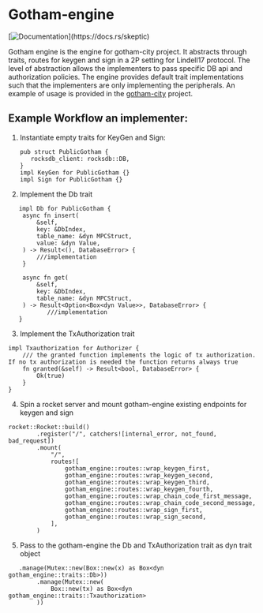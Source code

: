 # Gotham-engine
[![Documentation]([https://docs.rs/skeptic/badge.svg](https://cdni.autocarindia.com/Utils/ImageResizer.ashx?n=https://cdni.autocarindia.com/Features/Main-new_1-(1).jpg&w=700&q=90&c=1))](https://docs.rs/skeptic)

Gotham engine is the engine for gotham-city project. It abstracts through traits,
routes for keygen and sign in a 2P setting for Lindell17 protocol. The level of abstraction allows
the implementers to pass specific DB api and authorization policies. The engine provides default trait implementations
such that the implementers are only implementing the peripherals. An example of usage is provided in the [gotham-city](https://github.com/ZenGo-X/gotham-city/) project.
## Example Workflow an implementer:
1. Instantiate empty traits for KeyGen and Sign:
   ```rust,no_run
   pub struct PublicGotham {
      rocksdb_client: rocksdb::DB,
   }
   impl KeyGen for PublicGotham {}
   impl Sign for PublicGotham {}
   ```
   
2. Implement the Db trait
```
   impl Db for PublicGotham {
    async fn insert(
        &self,
        key: &DbIndex,
        table_name: &dyn MPCStruct,
        value: &dyn Value,
    ) -> Result<(), DatabaseError> {
        ///implementation
    }

    async fn get(
        &self,
        key: &DbIndex,
        table_name: &dyn MPCStruct,
    ) -> Result<Option<Box<dyn Value>>, DatabaseError> {
           ///implementation
   }
   ```
3.  Implement the TxAuthorization trait
```
impl Txauthorization for Authorizer {
    /// the granted function implements the logic of tx authorization. If no tx authorization is needed the function returns always true
    fn granted(&self) -> Result<bool, DatabaseError> {
        Ok(true)
    }
}
```
4. Spin a rocket server and mount gotham-engine existing endpoints for keygen and sign
```
rocket::Rocket::build()
        .register("/", catchers![internal_error, not_found, bad_request])
        .mount(
            "/",
            routes![
                gotham_engine::routes::wrap_keygen_first,
                gotham_engine::routes::wrap_keygen_second,
                gotham_engine::routes::wrap_keygen_third,
                gotham_engine::routes::wrap_keygen_fourth,
                gotham_engine::routes::wrap_chain_code_first_message,
                gotham_engine::routes::wrap_chain_code_second_message,
                gotham_engine::routes::wrap_sign_first,
                gotham_engine::routes::wrap_sign_second,
            ],
        )
```
5. Pass to the gotham-engine the Db and TxAuthorization trait as dyn trait object
```
   .manage(Mutex::new(Box::new(x) as Box<dyn gotham_engine::traits::Db>))
        .manage(Mutex::new(
            Box::new(tx) as Box<dyn gotham_engine::traits::Txauthorization>
        ))
```
